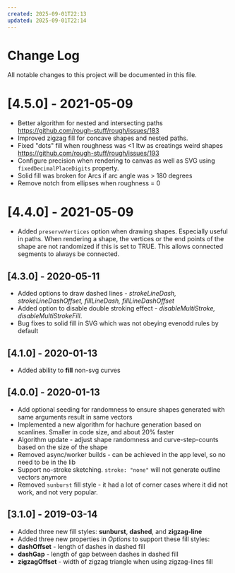 ```yaml
---
created: 2025-09-01T22:13
updated: 2025-09-01T22:14
---
```

# Change Log

All notable changes to this project will be documented in this file.

# [4.5.0] - 2021-05-09
* Better algorithm for nested and intersecting paths https://github.com/rough-stuff/rough/issues/183
* Improved zigzag fill for concave shapes and nested paths.
* Fixed "dots" fill when roughness was <1 Itw as creatings weird shapes https://github.com/rough-stuff/rough/issues/193
* Configure precision when rendering to canvas as well as SVG using `fixedDecimalPlaceDigits` property.
* Solid fill was broken for Arcs if arc angle was > 180 degrees
* Remove notch from ellipses when roughness = 0


# [4.4.0] - 2021-05-09

* Added `preserveVertices` option when drawing shapes. Especially useful in paths. When rendering a shape, the vertices or the end points of the shape are not randomized if this is set to TRUE. This allows connected segments to always be connected. 

## [4.3.0] - 2020-05-11

* Added options to draw dashed lines - *strokeLineDash, strokeLineDashOffset, fillLineDash, fillLineDashOffset*
* Added option to disable double stroking effect - *disableMultiStroke, disableMultiStrokeFill*.
* Bug fixes to solid fill in SVG which was not obeying evenodd rules by default

## [4.1.0] - 2020-01-13

* Added ability to **fill** non-svg curves

## [4.0.0] - 2020-01-13

* Add optional seeding for randomness to ensure shapes generated with same arguments result in same vectors
* Implemented a new algorithm for hachure generation based on scanlines. Smaller in code size, and about 20% faster
* Algorithm update - adjust shape randomness and curve-step-counts based on the size of the shape
* Removed async/worker builds - can be achieved in the app level, so no need to be in the lib
* Support no-stroke sketching. `stroke: "none"` will not generate outline vectors anymore
* Removed `sunburst` fill style - it had a lot of corner cases where it did not work, and not very popular.

## [3.1.0] - 2019-03-14

* Added three new fill styles: **sunburst**, **dashed**, and **zigzag-line**
* Added three new properties in *Options* to support these fill styles:
* **dashOffset** - length of dashes in dashed fill
* **dashGap** - length of gap between dashes in dashed fill
* **zigzagOffset** - width of zigzag triangle when using zigzag-lines fill



